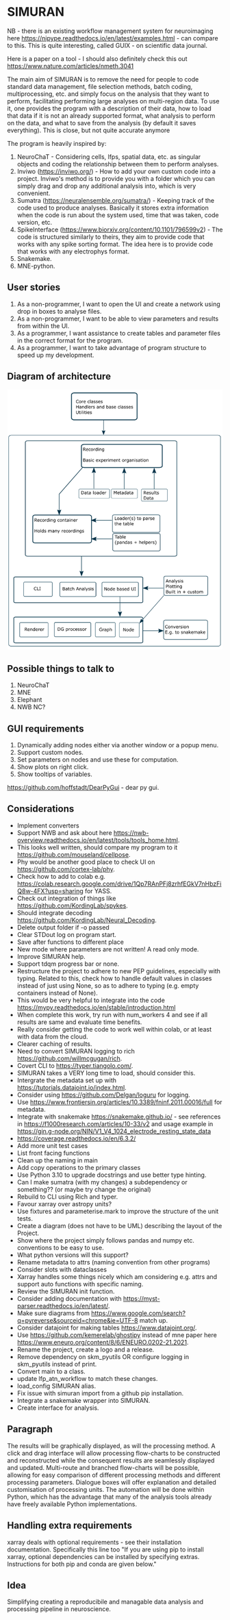 # SIMURAN

NB - there is an existing workflow management system for neuroimaging here https://nipype.readthedocs.io/en/latest/examples.html - can compare to this.
This is quite interesting, called GUIX - on scientific data journal.

Here is a paper on a tool - I should also definitely check this out https://www.nature.com/articles/nmeth.3041 

The main aim of SIMURAN is to remove the need for people to code standard data management, file selection methods, batch coding, multiprocessing, etc. and simply focus on the analysis that they want to perform, facilitating performing large analyses on multi-region data.
To use it, one provides the program with a description of their data, how to load that data if it is not an already supported format, what analysis to perform on the data, and what to save from the analysis (by default it saves everything).
This is close, but not quite accurate anymore

The program is heavily inspired by:
 
1. NeuroChaT - Considering cells, lfps, spatial data, etc. as singular objects and coding the relationship between them to perform analyses.
2. Inviwo (https://inviwo.org/) - How to add your own custom code into a project. Inviwo's method is to provide you with a folder which you can simply drag and drop any additional analysis into, which is very convenient.
3. Sumatra (https://neuralensemble.org/sumatra/) - Keeping track of the code used to produce analyses. Basically it stores extra information when the code is run about the system used, time that was taken, code version, etc.
4. SpikeInterface (https://www.biorxiv.org/content/10.1101/796599v2) - The code is structured similarly to theirs, they aim to provide code that works with any spike sorting format. The idea here is to provide code that works with any electrophys format.
5. Snakemake.
6. MNE-python.

## User stories

1. As a non-programmer, I want to open the UI and create a network using drop in boxes to analyse files.
2. As a non-programmer, I want to be able to view parameters and results from within the UI.
3. As a programmer, I want assistance to create tables and parameter files in the correct format for the program.
4. As a programmer, I want to take advantage of program structure to speed up my development.

## Diagram of architecture

![SIMURAN diagram](../../attachments/simuran_diagram.png)

## Possible things to talk to

1. NeuroChaT
2. MNE
3. Elephant
4. NWB NC?

## GUI requirements

1. Dynamically adding nodes either via another window or a popup menu.
2. Support custom nodes.
3. Set parameters on nodes and use these for computation.
4. Show plots on right click.
5. Show tooltips of variables.

https://github.com/hoffstadt/DearPyGui - dear py gui.

## Considerations

- Implement converters
- Support NWB and ask about here https://nwb-overview.readthedocs.io/en/latest/tools/tools_home.html.
- This looks well written, should compare my program to it https://github.com/mouseland/cellpose.
- Phy would be another good place to check UI on https://github.com/cortex-lab/phy.
- Check how to add to colab e.g. https://colab.research.google.com/drive/1Qp7RAnPFj8zrhfEGkV7nHbzFiQ8w-4FX?usp=sharing for YASS.
- Check out integration of things like https://github.com/KordingLab/spykes.
- Should integrate decoding https://github.com/KordingLab/Neural_Decoding.
- Delete output folder if -o passed
- Clear STDout log on program start.
- Save after functions to different place
- New mode where parameters are not written! A read only mode.
- Improve SIMURAN help.
- Support tdqm progress bar or none.
- Restructure the project to adhere to new PEP guidelines, especially with typing. Related to this, check how to handle default values in classes instead of just using None, so as to adhere to typing (e.g. empty containers instead of None).
- This would be very helpful to integrate into the code https://mypy.readthedocs.io/en/stable/introduction.html
- When complete this work, try run with num_workers 4 and see if all results are same and evaluate time benefits.
- Really consider getting the code to work well within colab, or at least with data from the cloud.
- Clearer caching of results.
- Need to convert SIMURAN logging to rich https://github.com/willmcgugan/rich.
- Covert CLI to https://typer.tiangolo.com/.
- SIMURAN takes a VERY long time to load, should consider this.
- Intergrate the metadata set up with https://tutorials.datajoint.io/index.html.
- Consider using https://github.com/Delgan/loguru for logging.
- Use https://www.frontiersin.org/articles/10.3389/fninf.2011.00016/full for metadata.
- Integrate with snakemake https://snakemake.github.io/ - see references in https://f1000research.com/articles/10-33/v2 and usage example in https://gin.g-node.org/NIN/V1_V4_1024_electrode_resting_state_data
- https://coverage.readthedocs.io/en/6.3.2/
- Add more unit test cases
- List front facing functions
- Clean up the naming in main
- Add copy operations to the primary classes
- Use Python 3.10 to upgrade docstrings and use better type hinting.
- Can I make sumatra (with my changes) a subdependency or something?? (or maybe try change the original)
- Rebuild to CLI using Rich and typer.
- Favour xarray over astropy units?
- Use fixtures and parameterise.mark to improve the structure of the unit tests.
- Create a diagram (does not have to be UML) describing the layout of the Project.
- Show where the project simply follows pandas and numpy etc. conventions to be easy to use.
- What python versions will this support?
- Rename metadata to attrs (naming convention from other programs)
- Consider slots with dataclasses
- Xarray handles some things nicely which am considering e.g. attrs and support auto functions with specific naming.
- Review the SIMURAN init function.
- Consider adding documentation with https://myst-parser.readthedocs.io/en/latest/.
- Make sure diagrams from https://www.google.com/search?q=pyreverse&sourceid=chrome&ie=UTF-8 match up.
- Consider datajoint for making tables https://www.datajoint.org/.
- Use https://github.com/kemerelab/ghostipy instead of mne paper here https://www.eneuro.org/content/8/6/ENEURO.0202-21.2021.
- Rename the project, create a logo and a release.
- Remove dependency on skm_pyutils OR configure logging in skm_pyutils instead of print.
- Convert main to a class.
- update lfp_atn_workflow to match these changes.
- load_config SIMURAN alias.
- Fix issue with simuran import from a github pip installation.
- Integrate a snakemake wrapper into SIMURAN.
- Create interface for analysis.

## Paragraph

The results will be graphically displayed, as will the processing method. A click and drag interface will allow processing flow-charts to be constructed and reconstructed while the consequent results are seamlessly displayed and updated. Multi-route and branched flow-charts will be possible, allowing for easy comparison of different processing methods and different processing parameters. Dialogue boxes will offer explanation and detailed customisation of processing units. The automation will be done within Python, which has the advantage that many of the analysis tools already have freely available Python implementations.

## Handling extra requirements

xarray deals with optional requirements - see their installation documentation.
Specifically this line too "If you are using pip to install xarray, optional dependencies can be installed by specifying extras. Instructions for both pip and conda are given below."

## Idea

Simplifying creating a reproducibile and managable data analysis and processing pipeline in neuroscience.
